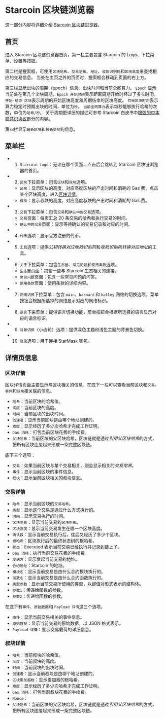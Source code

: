 # Starcoin 区块链浏览器

这一部分内容将详细介绍 [Starcoin 区块链浏览器](https://stcscan.io/)。

## 首页

进入 Starcoin 区块链浏览器首页，第一栏主要包含 Starcoin 的 Logo、下拉菜单、设置等按钮。

第二栏是搜索框，可使用`区块哈希`、`交易哈希`、`地址`、`收款识别码`和`区块高度`来查找相应的交易信息。
当处在主页之外的页面时，搜索框会移动到页面的右上方。

第三栏显示出块的周期（epoch）信息、出块时间和当前全网算力。
`Epoch` 显示当前处在第几个出块周期，`Epoch 开始时间`表示距离周期开始时经过了多长时间，`开始-结束 区块`表示周期的开始区块高度和周期结束的区块高度。
`目标区块时间`表示算力稳定时预期出块的时间，单位为`秒`。
`当前全网算力`表示每秒能够执行哈希的次数，单位为`哈希/秒`。
关于周期更详细的描述可参考 Starcoin 白皮书中[增强的中本聪共识协议](https://starcoin.org/zh/overview/technology_whitepaper/)部分的内容。

第四栏显示`最新区块`和`最新交易`的信息。

## 菜单栏

- 1. `Starcoin Logo`：无论在哪个页面，点击后会跳转到 Starcoin 区块链浏览器的首页。

- 2. `区块`下拉菜单：包含`区块`和`叔块`选项。
  - `区块`：显示区块的高度，对应高度区块的产出时间和消耗的 Gas 费，点击某个区块高度，进入[区块详情](#区块详情)。
  - `叔块`：显示叔块的高度，对应高度叔块的产出时间和消耗的 Gas 费。

- 3. `交易`下拉菜单：包含`交易`和`确认中的交易`选项。
  - `交易`页面：每页汇总 20 条交易的哈希和执行交易的时间。
  - `确认中的交易`页面：显示等待确认的交易记录和对应的时间。

- 4. `代币`选项：显示官方注册的代币。

- 5. `工具`选项：提供*公钥转换对应收款识别码*和*收款识别码转换对应地址*的工具。

- 6. `关于`下拉菜单：包含`生态圈`、`常见问题`和`使用条款`选项。
  - `生态圈`页面：包含一些与 Starcoin 生态相关的连接。
  - `常见问题`页面：包含一些常见问题的问答。
  - `使用条款`页面：使用条款的详细内容。

- 7. `网络切换`下拉菜单：包含 `main`、`barnard` 和 `halley` 网络的切换选项，菜单按钮会根据所选择的网络显示对应的网络标识。

- 8. `语言`下来菜单：提供语言切换功能，菜单按钮会根据所选择的语言显示对应的语言标识。

- 9. `背景切换`（小齿轮）选项：提供深色主题和浅色主题的背景色切换。

- 10. `登录`选项：用于连接 StarMask 钱包。

## 详情页信息

### 区块详情

区块详情页面主要显示与区块相关的信息，在底下一栏可以查看当前区块和`交易`、`事件`和`叔块`相关联的信息。

- `哈希`：当前区块的哈希值。
- `高度`：当前区块的高度。
- `时间`：当前区块的出块时间。
- `创建者`：显示当前区块是由哪个地址创建的。
- `难度`：显示经历了多少次哈希才完成工作证明。
- `Gas 消耗`：打包当前区块花费的手续费。
- `父块哈希`：当前区块的父区块哈希，区块链就是通过*引用父区块哈希*的方式，把所有区块连接起来形成一条完整区块链。

底下三个选项：

- `交易`：如果当前区块与某个交易相关，则会显示相关的*交易哈希*。
- `事件`：显示当前区块的事件信息。
- `叔块`：显示当前区块相关的叔块信息。

### 交易详情

- `哈希`：显示当前区块的`交易哈希`。
- `类型`：显示这个交易是通过什么方式执行的。
- `时间`：显示交易执行的时间。
- `区块哈希`：显示当前交易的`区块哈希`。
- `区块高度`：显示当前交易发生在哪一个区块高度。
- `确认数`：显示当前交易执行后，往后又经历了多少个区块。
- `根哈希`：区块执行后的最终状态树的根哈希。
- `状态`：Executed 表示当前交易已经执行并记录到链上了。
- `Gas 消耗`：执行当前交易花费的手续费。
- `发送方`：显示发起当前交易的地址。
- `合约地址`：Starcoin 的地址。
- `模块名`：显示当前交易是由什么合约模块执行的。
- `函数名`：显示当前交易是由什么合约函数执行的。
- `类型参数`：显示当前交易所使用的类型，以键值对形式表示的结构体。
- `参数1`：传递给函数的参数。
- `参数2`：传递给函数的参数。

在底下有`事件`、`原始数据`和 `Payload 详情`这三个选项。

- `事件`：显示当前交易相关的事件信息。
- `原始数据`：显示当前交易的原始数据，以 JSON 格式表示。
- `Payload 详情`：显示交易载荷的详细信息。

### 叔块详情

- `哈希`：当前叔块的哈希值。
- `高度`：当前叔块的高度。
- `时间`：当前叔块的出块时间。
- `创建者`：显示当前叔块是由哪个地址创建的。
- `区块累加器根`：显示累加器的根哈希。
- `难度`：显示经历了多少次哈希才完成工作证明。
- `Gas 消耗`：打包当前叔块花费的手续费。
- `Nonce`：
- `父块哈希`：当前区块的父区块哈希，区块链就是通过*引用父区块哈希*的方式，把所有区块连接起来形成一条完整区块链。
